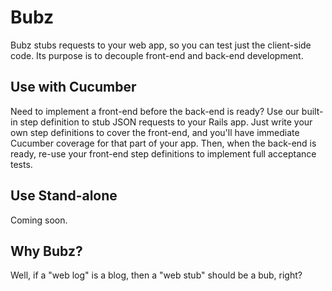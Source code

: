 Bubz
====

Bubz stubs requests to your web app, so you can test just the client-side code.  Its purpose is to decouple front-end and back-end development.

Use with Cucumber
----

Need to implement a front-end before the back-end is ready?  Use our built-in step definition to stub JSON requests to your Rails app.  Just write your own step definitions to cover the front-end, and you'll have immediate Cucumber coverage for that part of your app.  Then, when the back-end is ready, re-use your front-end step definitions to implement full acceptance tests.

Use Stand-alone
---

Coming soon.


Why Bubz?
--------

Well, if a "web log" is a blog, then a "web stub" should be a bub, right?
